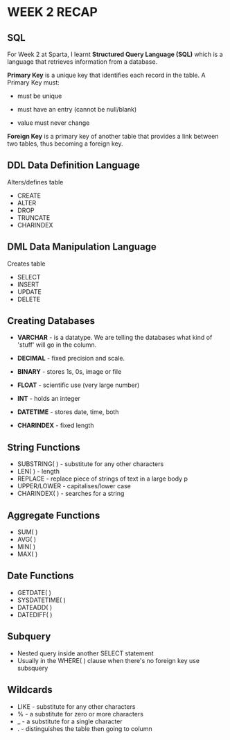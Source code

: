 # WEEK 2 RECAP

## SQL

<p>For Week 2 at Sparta, I learnt <b>Structured Query Language (SQL)</b> which is a language that retrieves information from a database.</p>

<b>Primary Key</b> is a unique key that identifies each record in the table. A Primary Key must:
* <p>must be unique </p>
* <p>must have an entry (cannot be null/blank)</p>
* <p>value must never change</p>

<b>Foreign Key</b> is a primary key of another table that provides a link between two tables, thus becoming a foreign key.

## DDL Data Definition Language
Alters/defines table
* CREATE
* ALTER
* DROP
* TRUNCATE
* CHARINDEX

## DML Data Manipulation Language
Creates table
* SELECT
* INSERT
* UPDATE
* DELETE

## Creating Databases
* <b>VARCHAR</b> - is a datatype. We are telling the databases what kind of 'stuff' will go in the column.</p>
* <b>DECIMAL</b> - fixed precision and scale.</p>
* <b>BINARY</b> - stores 1s, 0s, image or file</p>
* <b>FLOAT</b> - scientific use (very large number)</p>
* <b>INT</b> - holds an integer</p>
* <b>DATETIME</b> - stores date, time, both</p>
* <b>CHARINDEX</b> - fixed length</p>

## String Functions
* SUBSTRING( ) - substitute for any other characters
* LEN( ) - length
* REPLACE - replace piece of strings of text in a large body p
* UPPER/LOWER - capitalises/lower case
* CHARINDEX( ) - searches for a string

## Aggregate Functions
* SUM( )
* AVG( )
* MIN( )
* MAX( )

## Date Functions
* GETDATE( )
* SYSDATETIME( )
* DATEADD( )
* DATEDIFF( )

## Subquery
* Nested query inside another SELECT statement
* Usually in the WHERE( ) clause when there's no foreign key use subsquery

## Wildcards
* LIKE - substitute for any other characters
* % - a substitute for zero or more characters
* _ - a substitute for a single character
* . - distinguishes the table then going to column
